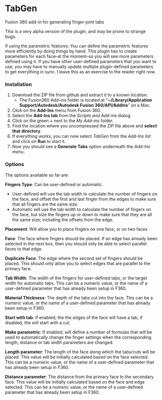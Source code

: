 # TabGen
Fusion 360 add-in for generating finger-joint tabs

This is a very alpha version of the plugin, and may be prone to strange bugs.

If using the parametric features: You can define the parametric features more efficiently by doing things by hand. This plugin has to create parameters for each face–at the moment–so you will see more parameters defined using it. If you have other user-defined parameters that you want to use, you may have to manually update multiple plugin-defined parameters to get everything in sync. I leave this as an exercise to the reader right now.

### Installation ###

1. Download the ZIP file from github and extract it to a known location.
   * The Fusion360 Add-ins folder is located at "**~/Library/Application Support/Autodesk/Autodesk Fusion 360/API/AddIns**” on a Mac.
2. Click on the **Add-Ins** menu from Fusion 360.
3. Select the **Add-Ins tab** from the *Scripts and Add-ins* dialog.
4. Click on the green + next to the *My Add-ins* folder.
5. Find the location where you uncompressed the ZIP file above and **select that directory**.
6. If everything works, you can now select *TabGen* from the *Add-Ins list* and click on **Run** to start it.
7. Now you should see a **Generate Tabs** option underneath the *Add-Ins menu*.

### Options ###

The options available so far are:

**Fingers Type**: Can be user-defined or automatic.
* User-defined will use the tab width to calculate the number of fingers on the face, and offset the first and last finger from the edges to make sure that all fingers are the same size.
* Automatic will use the tab width to calculate the number of fingers on the face, but size the fingers up or down to make sure that they are all the same size; including the offsets from the edge.

**Placement**: Will allow you to place fingers on one face, or on two faces

**Face**: The face where fingers should be placed. If an edge has already been selected in the next box, then you should only be able to select parallel faces to that edge.

**Duplicate Face**: The edge where the second set of fingers should be placed. This should only allow you to select edges that are parallel to the primary face.

**Tab Width**: The width of the fingers for user-defined tabs, or the target width for automatic tabs. This can be a numeric value, or the name of a user-defined parameter that has already been setup in F360.

**Material Thickness**: The depth of the tabs cut into the face. This can be a numeric value, or the name of a user-defined parameter that has already been setup in F360.

**Start with tab**: If enabled, the the edges of the face will have a tab, if disabled, the will start with a cut.

**Make parametric**: If enabled, will define a number of formulas that will be used to automatically change the finger settings when the corresponding length, distance or tab width parameters are changed.

**Length parameter**: The length of the face along which the tabs/cuts will be placed. This value will be initially calculated based on the face selected. This can be a numeric value, or the name of a user-defined parameter that has already been setup in F360.

**Distance parameter**: The distance from the primary face to the secondary face. This value will be initially calculated based on the face and edge selected. This can be a numeric value, or the name of a user-defined parameter that has already been setup in F360.
